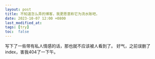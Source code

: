 ```yaml
---
layout: post
title: 不知道怎么弄的博客，我更愿意称它为流水账吧，
date: 2023-10-07 12:00 +0800
last_modified_at: 
tags: [try]
toc:  false
---
```



写下了一些带有私人情感的话，那也就不应该被人看到了。
好气，之前误删了index，害我404了一下午。